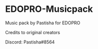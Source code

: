 # EDOPRO-Musicpack

Music pack by Pastisha for EDOPRO

Credits to original creators

Discord: Pastisha#8564
